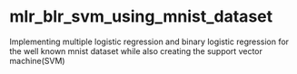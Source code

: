 # mlr_blr_svm_using_mnist_dataset
Implementing multiple logistic regression and binary logistic regression for the well known mnist dataset while also creating the support vector machine(SVM) 
